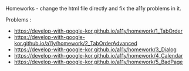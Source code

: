 Homeworks - change the html file directly and fix the a11y problems in it.

Problems :
- https://develop-with-google-kor.github.io/a11y/homework/1_TabOrder
- https://develop-with-google-kor.github.io/a11y/homework/2_TabOrderAdvanced
- https://develop-with-google-kor.github.io/a11y/homework/3_Dialog
- https://develop-with-google-kor.github.io/a11y/homework/4_Calendar
- https://develop-with-google-kor.github.io/a11y/homework/5_BadPage
